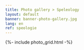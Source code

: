 ```yaml
---
title: Photo gallery > Speleology
layout: default
banner: banner-photo-gallery.jpg
lang: en
ref: speologie
---
```


{%- include photo_grid.html -%}
